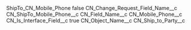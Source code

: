 <?xml version="1.0" encoding="UTF-8"?>
<CustomMetadata xmlns="http://soap.sforce.com/2006/04/metadata" xmlns:xsi="http://www.w3.org/2001/XMLSchema-instance" xmlns:xsd="http://www.w3.org/2001/XMLSchema">
    <label>ShipTo_CN_Mobile_Phone</label>
    <protected>false</protected>
    <values>
        <field>CN_Change_Request_Field_Name__c</field>
        <value xsi:type="xsd:string">CN_ShipTo_Mobile_Phone__c</value>
    </values>
    <values>
        <field>CN_Field_Name__c</field>
        <value xsi:type="xsd:string">CN_Mobile_Phone__c</value>
    </values>
    <values>
        <field>CN_Is_Interface_Field__c</field>
        <value xsi:type="xsd:boolean">true</value>
    </values>
    <values>
        <field>CN_Object_Name__c</field>
        <value xsi:type="xsd:string">CN_Ship_to_Party__c</value>
    </values>
</CustomMetadata>
